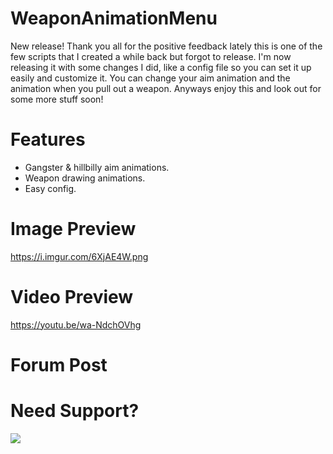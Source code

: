 # WeaponAnimationMenu

New release! Thank you all for the positive feedback lately this is one of the few scripts that I created a while back but forgot to release. I'm now releasing it with some changes I did, like a config file so you can set it up easily and customize it. You can change your aim animation and the animation when you pull out a weapon. Anyways enjoy this and look out for some more stuff soon!

# Features
* Gangster & hillbilly aim animations.
* Weapon drawing animations.
* Easy config.

# Image Preview
https://i.imgur.com/6XjAE4W.png

# Video Preview
https://youtu.be/wa-NdchOVhg

# Forum Post


# Need Support?
<a href="https://discord.gg/Z9Mxu72zZ6">
  <img src="https://invidget.switchblade.xyz/Z9Mxu72zZ6" />
</a>
